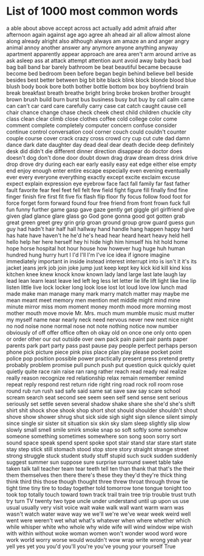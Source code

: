 # List of 1000 most common words

a
able
about
above
accept
across
act
actually
add
admit
afraid
after
afternoon
again
against
age
ago
agree
ah
ahead
air
all
allow
almost
alone
along
already
alright
also
although
always
am
amaze
an
and
anger
angry
animal
annoy
another
answer
any
anymore
anyone
anything
anyway
apartment
apparently
appear
approach
are
area
aren't
arm
around
arrive
as
ask
asleep
ass
at
attack
attempt
attention
aunt
avoid
away
baby
back
bad
bag
ball
band
bar
barely
bathroom
be
beat
beautiful
became
because
become
bed
bedroom
been
before
began
begin
behind
believe
bell
beside
besides
best
better
between
big
bit
bite
black
blink
block
blonde
blood
blue
blush
body
book
bore
both
bother
bottle
bottom
box
boy
boyfriend
brain
break
breakfast
breath
breathe
bright
bring
broke
broken
brother
brought
brown
brush
build
burn
burst
bus
business
busy
but
buy
by
call
calm
came
can
can't
car
card
care
carefully
carry
case
cat
catch
caught
cause
cell
chair
chance
change
chase
check
cheek
chest
child
children
chuckle
city
class
clean
clear
climb
close
clothes
coffee
cold
college
color
come
comment
complete
completely
computer
concern
confuse
consider
continue
control
conversation
cool
corner
couch
could
couldn't
counter
couple
course
cover
crack
crazy
cross
crowd
cry
cup
cut
cute
dad
damn
dance
dark
date
daughter
day
dead
deal
dear
death
decide
deep
definitely
desk
did
didn't
die
different
dinner
direction
disappear
do
doctor
does
doesn't
dog
don't
done
door
doubt
down
drag
draw
dream
dress
drink
drive
drop
drove
dry
during
each
ear
early
easily
easy
eat
edge
either
else
empty
end
enjoy
enough
enter
entire
escape
especially
even
evening
eventually
ever
every
everyone
everything
exactly
except
excite
exclaim
excuse
expect
explain
expression
eye
eyebrow
face
fact
fall
family
far
fast
father
fault
favorite
fear
feel
feet
fell
felt
few
field
fight
figure
fill
finally
find
fine
finger
finish
fire
first
fit
five
fix
flash
flip
floor
fly
focus
follow
food
foot
for
force
forget
form
forward
found
four
free
friend
from
front
frown
fuck
full
fun
funny
further
game
gasp
gave
gaze
gently
get
giggle
girl
girlfriend
give
given
glad
glance
glare
glass
go
God
gone
gonna
good
got
gotten
grab
great
green
greet
grey
grin
grip
groan
ground
group
grow
guard
guess
gun
guy
had
hadn't
hair
half
hall
hallway
hand
handle
hang
happen
happy
hard
has
hate
have
haven't
he
he'd
he's
head
hear
heard
heart
heavy
held
hell
hello
help
her
here
herself
hey
hi
hide
high
him
himself
his
hit
hold
home
hope
horse
hospital
hot
hour
house
how
however
hug
huge
huh
human
hundred
hung
hurry
hurt
I
I'd
I'll
I'm
I've
ice
idea
if
ignore
imagine
immediately
important
in
inside
instead
interest
interrupt
into
is
isn't
it
it's
its
jacket
jeans
jerk
job
join
joke
jump
just
keep
kept
key
kick
kid
kill
kind
kiss
kitchen
knee
knew
knock
know
known
lady
land
large
last
late
laugh
lay
lead
lean
learn
least
leave
led
left
leg
less
let
letter
lie
life
lift
light
like
line
lip
listen
little
live
lock
locker
long
look
lose
lost
lot
loud
love
low
lunch
mad
made
make
man
manage
many
mark
marry
match
matter
may
maybe
me
mean
meant
meet
memory
men
mention
met
middle
might
mind
mine
minute
mirror
miss
mom
moment
money
month
mood
more
morning
most
mother
mouth
move
movie
Mr.
Mrs.
much
mum
mumble
music
must
mutter
my
myself
name
near
nearly
neck
need
nervous
never
new
next
nice
night
no
nod
noise
none
normal
nose
not
note
nothing
notice
now
number
obviously
of
off
offer
office
often
oh
okay
old
on
once
one
only
onto
open
or
order
other
our
out
outside
over
own
pack
pain
paint
pair
pants
paper
parents
park
part
party
pass
past
pause
pay
people
perfect
perhaps
person
phone
pick
picture
piece
pink
piss
place
plan
play
please
pocket
point
police
pop
position
possible
power
practically
present
press
pretend
pretty
probably
problem
promise
pull
punch
push
put
question
quick
quickly
quiet
quietly
quite
race
rain
raise
ran
rang
rather
reach
read
ready
real
realize
really
reason
recognize
red
relationship
relax
remain
remember
remind
repeat
reply
respond
rest
return
ride
right
ring
road
rock
roll
room
rose
round
rub
run
rush
sad
safe
said
same
sat
save
saw
say
scare
school
scream
search
seat
second
see
seem
seen
self
send
sense
sent
serious
seriously
set
settle
seven
several
shadow
shake
share
she
she'd
she's
shift
shirt
shit
shock
shoe
shook
shop
short
shot
should
shoulder
shouldn't
shout
shove
show
shower
shrug
shut
sick
side
sigh
sight
sign
silence
silent
simply
since
single
sir
sister
sit
situation
six
skin
sky
slam
sleep
slightly
slip
slow
slowly
small
smell
smile
smirk
smoke
snap
so
soft
softly
some
somehow
someone
something
sometimes
somewhere
son
song
soon
sorry
sort
sound
space
speak
spend
spent
spoke
spot
stair
stand
star
stare
start
state
stay
step
stick
still
stomach
stood
stop
store
story
straight
strange
street
strong
struggle
stuck
student
study
stuff
stupid
such
suck
sudden
suddenly
suggest
summer
sun
suppose
sure
surprise
surround
sweet
table
take
taken
talk
tall
teacher
team
tear
teeth
tell
ten
than
thank
that
that's
the
their
them
themselves
then
there
there's
these
they
they'd
they're
thick
thing
think
third
this
those
though
thought
three
threw
throat
through
throw
tie
tight
time
tiny
tire
to
today
together
told
tomorrow
tone
tongue
tonight
too
took
top
totally
touch
toward
town
track
trail
train
tree
trip
trouble
trust
truth
try
turn
TV
twenty
two
type
uncle
under
understand
until
up
upon
us
use
usual
usually
very
visit
voice
wait
wake
walk
wall
want
warm
warn
was
wasn't
watch
water
wave
way
we
we'll
we're
we've
wear
week
weird
well
went
were
weren't
wet
what
what's
whatever
when
where
whether
which
while
whisper
white
who
whole
why
wide
wife
will
wind
window
wipe
wish
with
within
without
woke
woman
women
won't
wonder
wood
word
wore
work
world
worry
worse
would
wouldn't
wow
wrap
write
wrong
yeah
year
yell
yes
yet
you
you'd
you'll
you're
you've
young
your
yourself
True
